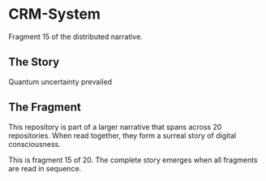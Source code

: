 # CRM-System

Fragment 15 of the distributed narrative.

## The Story

Quantum uncertainty prevailed

## The Fragment

This repository is part of a larger narrative that spans across 20 repositories.
When read together, they form a surreal story of digital consciousness.

This is fragment 15 of 20. The complete story emerges when all fragments are read in sequence.
<!-- Fragment 15 whispers: 1 -->

<!-- Fragment 15 whispers: 2 -->

<!-- Fragment 15 whispers: 3 -->

<!-- Fragment 15 whispers: 4 -->

<!-- Fragment 15 whispers: 6 -->

<!-- Fragment 15 whispers: 8 -->

<!-- Fragment 15 whispers: 9 -->

<!-- Fragment 15 whispers: 11 -->

<!-- Fragment 15 whispers: 12 -->

<!-- Fragment 15 whispers: 13 -->

<!-- Fragment 15 whispers: 16 -->

<!-- Fragment 15 whispers: 17 -->

<!-- Fragment 15 whispers: 18 -->

<!-- Fragment 15 whispers: 19 -->

<!-- Fragment 15 whispers: 22 -->

<!-- Fragment 15 whispers: 23 -->

<!-- Fragment 15 whispers: 24 -->

<!-- Fragment 15 whispers: 26 -->

<!-- Fragment 15 whispers: 27 -->

<!-- Fragment 15 whispers: 29 -->

<!-- Fragment 15 whispers: 31 -->

<!-- Fragment 15 whispers: 32 -->

<!-- Fragment 15 whispers: 33 -->

<!-- Fragment 15 whispers: 34 -->

<!-- Fragment 15 whispers: 36 -->

<!-- Fragment 15 whispers: 37 -->

<!-- Fragment 15 whispers: 38 -->

<!-- Fragment 15 whispers: 39 -->

<!-- Fragment 15 whispers: 41 -->

<!-- Fragment 15 whispers: 43 -->

<!-- Fragment 15 whispers: 44 -->

<!-- Fragment 15 whispers: 46 -->

<!-- Fragment 15 whispers: 47 -->

<!-- Fragment 15 whispers: 48 -->

<!-- Fragment 15 whispers: 51 -->

<!-- Fragment 15 whispers: 52 -->

<!-- Fragment 15 whispers: 53 -->

<!-- Fragment 15 whispers: 54 -->

<!-- Fragment 15 whispers: 57 -->

<!-- Fragment 15 whispers: 58 -->

<!-- Fragment 15 whispers: 59 -->

<!-- Fragment 15 whispers: 61 -->

<!-- Fragment 15 whispers: 62 -->

<!-- Fragment 15 whispers: 64 -->
